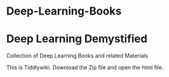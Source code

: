 # Deep-Learning-Books
Deep Learning Demystified
==============================
Collection of  Deep Learning Books and related Materials

This is Tiddlywiki. Download the Zip file and open the html file.
